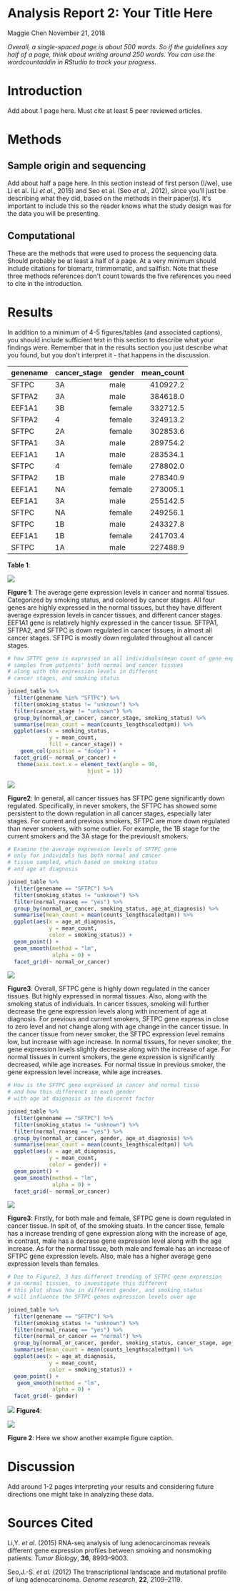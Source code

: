 Analysis Report 2: Your Title Here
================
Maggie Chen
November 21, 2018

*Overall, a single-spaced page is about 500 words. So if the guidelines say half of a page, think about writing around 250 words. You can use the wordcountaddin in RStudio to track your progress.*

Introduction
============

Add about 1 page here. Must cite at least 5 peer reviewed articles.

Methods
=======

Sample origin and sequencing
----------------------------

Add about half a page here. In this section instead of first person (I/we), use Li et al. (Li *et al.*, 2015) and Seo et al. (Seo *et al.*, 2012), since you'll just be describing what they did, based on the methods in their paper(s). It's important to include this so the reader knows what the study design was for the data you will be presenting.

Computational
-------------

These are the methods that were used to process the sequencing data. Should probably be at least a half of a page. At a very minimum should include citations for biomartr, trimmomatic, and sailfish. Note that these three methods references don't count towards the five references you need to cite in the introduction.

Results
=======

In addition to a minimum of 4-5 figures/tables (and associated captions), you should include sufficient text in this section to describe what your findings were. Remember that in the results section you just describe what you found, but you don't interpret it - that happens in the discussion.

| genename | cancer\_stage | gender |  mean\_count|
|:---------|:--------------|:-------|------------:|
| SFTPC    | 3A            | male   |     410927.2|
| SFTPA2   | 3A            | male   |     384618.0|
| EEF1A1   | 3B            | female |     332712.5|
| SFTPA2   | 4             | female |     324913.2|
| SFTPC    | 2A            | female |     302853.6|
| SFTPA1   | 3A            | male   |     289754.2|
| EEF1A1   | 1A            | male   |     283534.1|
| SFTPC    | 4             | female |     278802.0|
| SFTPA2   | 1B            | male   |     278340.9|
| EEF1A1   | NA            | female |     273005.1|
| EEF1A1   | 3A            | male   |     255142.5|
| SFTPC    | NA            | female |     249256.1|
| SFTPC    | 1B            | male   |     243327.8|
| EEF1A1   | 1B            | female |     241703.4|
| SFTPC    | 1A            | male   |     227488.9|

**Table 1**:

![](Analysis_Report_02_RNASeq_files/figure-markdown_github/make-barplot-of-highly-expressed-genes-1.png)

**Figure 1**: The average gene expression levels in cancer and normal tissues. Categorized by smoking status, and colored by cancer stages. All four genes are highly expressed in the normal tissues, but they have different average expression levels in cancer tissues, and different cancer stages. EEF1A1 gene is relatively highly expressed in the cancer tissue. SFTPA1, SFTPA2, and SFTPC is down regulated in cancer tissues, in almost all cancer stages. SFTPC is mostly down regulated throughout all cancer stages.

``` r
# how SFTPC gene is expressed in all individuals(mean count of gene expression)
# samples from patients' both normal and cancer tissues
# along with the expression levels in different 
# cancer stages, and smoking status

joined_table %>%
  filter(genename %in% "SFTPC") %>%
  filter(smoking_status != "unknown") %>%
  filter(cancer_stage != "unknown") %>%
  group_by(normal_or_cancer, cancer_stage, smoking_status) %>%
  summarise(mean_count = mean(counts_lengthscaledtpm)) %>%
  ggplot(aes(x = smoking_status,
             y = mean_count,
             fill = cancer_stage)) +
    geom_col(position = "dodge") +
  facet_grid(~ normal_or_cancer) +
   theme(axis.text.x = element_text(angle = 90,
                         hjust = 1))
```

![](Analysis_Report_02_RNASeq_files/figure-markdown_github/barplot-of-SFTPC-expression-levels-smoking-cancer_stage-1.png)

**Figure2**: In general, all cancer tissues has SFTPC gene significantly down regulated. Specifically, in never smokers, the SFTPC has showed some persistent to the down regulation in all cancer stages, especially later stages. For current and previous smokers, SFTPC are more down regulated than never smokers, with some outlier. For example, the 1B stage for the current smokers and the 3A stage for the previouslt smokers.

``` r
# Examine the average expression levels of SFTPC gene
# only for individals has both normal and cancer 
# tissue sampled, which based on smoking status
# and age at diagnosis

joined_table %>%
  filter(genename == "SFTPC") %>%
  filter(smoking_status != "unknown") %>%
  filter(normal_rnaseq == "yes") %>%
  group_by(normal_or_cancer, smoking_status, age_at_diagnosis) %>%
  summarise(mean_count = mean(counts_lengthscaledtpm)) %>%
  ggplot(aes(x = age_at_diagnosis,
             y = mean_count,
             color = smoking_status)) +
  geom_point() +
  geom_smooth(method = "lm",
              alpha = 0) +
  facet_grid(~ normal_or_cancer)
```

![](Analysis_Report_02_RNASeq_files/figure-markdown_github/scatterplot-of-SFTPC-expression-smoking-age-1.png)

**Figure3**: Overall, SFTPC gene is highly down regulated in the cancer tissues. But highly expressed in normal tissues. Also, along with the smoking status of individuals. In cancer tissues, smoking will further decrease the gene expression levels along with increment of age at diagnosis. For previous and current smokers, SFTPC gene express in close to zero level and not change along with age change in the cancer tissue. In the cancer tissue from never smoker, the SFTPC expression level remains low, but increase with age increase. In normal tissues, for never smoker, the gene expression levels slightly decrease along with the increase of age. For normal tissues in current smokers, the gene expression is significantly decreased, while age increases. For normal tissue in previous smoker, the gene expression level increase, while age increases.

``` r
# How is the SFTPC gene expressed in cancer and normal tisse
# and how this differenct in each gender
# with age at daignosis as the disceret factor

joined_table %>%
  filter(genename == "SFTPC") %>%
  filter(smoking_status != "unknown") %>%
  filter(normal_rnaseq == "yes") %>%
  group_by(normal_or_cancer, gender, age_at_diagnosis) %>%
  summarise(mean_count = mean(counts_lengthscaledtpm)) %>%
  ggplot(aes(x = age_at_diagnosis,
             y = mean_count,
             color = gender)) +
  geom_point() +
  geom_smooth(method = "lm",
              alpha = 0) +
  facet_grid(~ normal_or_cancer)
```

![](Analysis_Report_02_RNASeq_files/figure-markdown_github/scatterplot-of-SFTPC-gene-expression-gender-age-1.png)

**Figure3**: Firstly, for both male and female, SFTPC gene is down regulated in cancer tissue. In spit of, of the smoking stuats. In the cancer tisse, female has a increase trending of gene expression along with the increase of age, in contrast, male has a decrase gene expression level along with the age increase. As for the normal tissue, both male and female has an increase of SFTPC gene expression levels. Also, male has a higher average gene expression levels than females.

``` r
# Due to Figure2, 3 has different trending of SFTPC gene expression
# in normal tissues, to investigate this different
# this plot shows how in different gender, and smoking status
# will influence the SFTPC genes expression levels over age

joined_table %>%
  filter(genename == "SFTPC") %>%
  filter(smoking_status != "unknown") %>%
  filter(normal_rnaseq == "yes") %>%
  filter(normal_or_cancer == "normal") %>%
  group_by(normal_or_cancer, gender, smoking_status, cancer_stage, age_at_diagnosis) %>%
  summarise(mean_count = mean(counts_lengthscaledtpm)) %>%
  ggplot(aes(x = age_at_diagnosis,
             y = mean_count,
             color = smoking_status)) +
  geom_point() +
   geom_smooth(method = "lm",
              alpha = 0) +
  facet_grid(~ gender)
```

![](Analysis_Report_02_RNASeq_files/figure-markdown_github/scaterplot-of-expression-level-of-gender-age-smoking-1.png) **Figure4**:

![](Analysis_Report_02_RNASeq_files/figure-markdown_github/make-boxplot-of-highly-expressed-genes-1.png)

**Figure 2**: Here we show another example figure caption.

Discussion
==========

Add around 1-2 pages interpreting your results and considering future directions one might take in analyzing these data.

Sources Cited
=============

Li,Y. *et al.* (2015) RNA-seq analysis of lung adenocarcinomas reveals different gene expression profiles between smoking and nonsmoking patients. *Tumor Biology*, **36**, 8993–9003.

Seo,J.-S. *et al.* (2012) The transcriptional landscape and mutational profile of lung adenocarcinoma. *Genome research*, **22**, 2109–2119.

